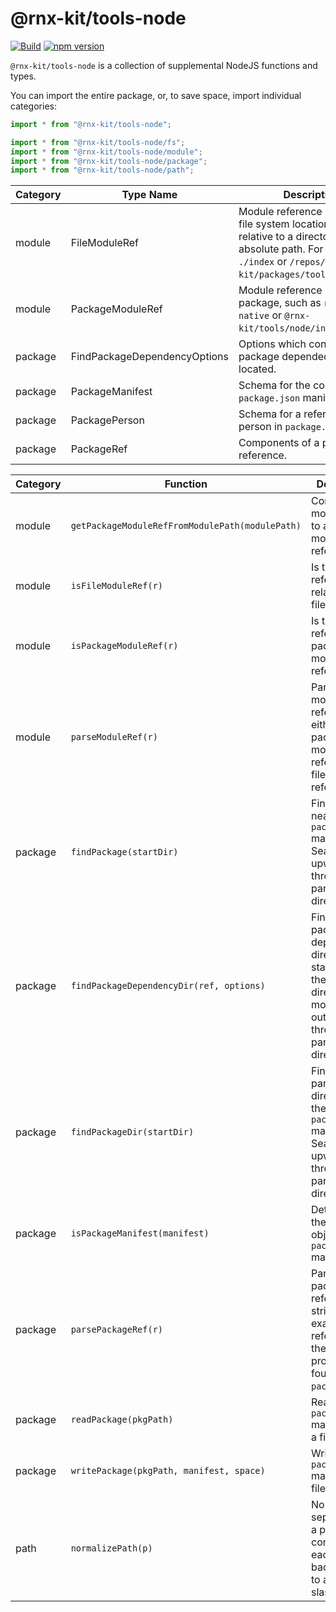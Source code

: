 # @rnx-kit/tools-node

[![Build](https://github.com/microsoft/rnx-kit/actions/workflows/build.yml/badge.svg)](https://github.com/microsoft/rnx-kit/actions/workflows/build.yml)
[![npm version](https://img.shields.io/npm/v/@rnx-kit/tools-node)](https://www.npmjs.com/package/@rnx-kit/tools-node)

`@rnx-kit/tools-node` is a collection of supplemental NodeJS functions and
types.

You can import the entire package, or, to save space, import individual
categories:

```typescript
import * from "@rnx-kit/tools-node";

import * from "@rnx-kit/tools-node/fs";
import * from "@rnx-kit/tools-node/module";
import * from "@rnx-kit/tools-node/package";
import * from "@rnx-kit/tools-node/path";
```

<!-- The following table can be updated by running `yarn update-readme` -->
<!-- @rnx-kit/api start -->

| Category | Type Name                    | Description                                                                                                                                                                     |
| -------- | ---------------------------- | ------------------------------------------------------------------------------------------------------------------------------------------------------------------------------- |
| module   | FileModuleRef                | Module reference rooted to a file system location, either relative to a directory, or as an absolute path. For example, `./index` or `/repos/rnx-kit/packages/tools/src/index`. |
| module   | PackageModuleRef             | Module reference relative to a package, such as `react-native` or `@rnx-kit/tools/node/index`.                                                                                  |
| package  | FindPackageDependencyOptions | Options which control how package dependecies are located.                                                                                                                      |
| package  | PackageManifest              | Schema for the contents of a `package.json` manifest file.                                                                                                                      |
| package  | PackagePerson                | Schema for a reference to a person in `package.json`.                                                                                                                           |
| package  | PackageRef                   | Components of a package reference.                                                                                                                                              |

| Category | Function                                        | Description                                                                                                                    |
| -------- | ----------------------------------------------- | ------------------------------------------------------------------------------------------------------------------------------ |
| module   | `getPackageModuleRefFromModulePath(modulePath)` | Convert a module path to a package module reference.                                                                           |
| module   | `isFileModuleRef(r)`                            | Is the module reference relative to a file location?                                                                           |
| module   | `isPackageModuleRef(r)`                         | Is the module reference a package module reference?                                                                            |
| module   | `parseModuleRef(r)`                             | Parse a module reference into either a package module reference or a file module reference.                                    |
| package  | `findPackage(startDir)`                         | Find the nearest `package.json` manifest file. Search upward through all parent directories.                                   |
| package  | `findPackageDependencyDir(ref, options)`        | Find the package dependency's directory, starting from the given directory and moving outward, through all parent directories. |
| package  | `findPackageDir(startDir)`                      | Find the parent directory of the nearest `package.json` manifest file. Search upward through all parent directories.           |
| package  | `isPackageManifest(manifest)`                   | Determine if the given object is a `package.json` manifest.                                                                    |
| package  | `parsePackageRef(r)`                            | Parse a package reference string. An example reference is the `name` property found in `package.json`.                         |
| package  | `readPackage(pkgPath)`                          | Read a `package.json` manifest from a file.                                                                                    |
| package  | `writePackage(pkgPath, manifest, space)`        | Write a `package.json` manifest to a file.                                                                                     |
| path     | `normalizePath(p)`                              | Normalize the separators in a path, converting each backslash ('\\') to a foreward slash ('/').                                |

<!-- @rnx-kit/api end -->
